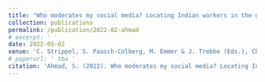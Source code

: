 ```yaml
---
title: "Who moderates my social media? Locating Indian workers in the global content moderation practices."
collection: publications
permalink: /publication/2022-02-ahmad
# excerpt: ' '
date: 2022-05-02
venue: 'C. Strippel, S. Paasch-Colberg, M. Emmer & J. Trebbe (Eds.), Challenges and perspectives of hate speech analysis.'
# paperurl: ' tba '
citation: 'Ahmad, S. (2022). Who moderates my social media? Locating Indian workers in the global content moderation practices. In C. Strippel, S. Paasch-Colberg, M. Emmer & J. Trebbe (Eds.), Challenges and perspectives of hate speech analysis (pp. 74-88). <i>Forthcoming.</i>'
---
```


